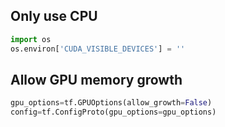 ## Only use CPU
```Python
import os
os.environ['CUDA_VISIBLE_DEVICES'] = ''
```

## Allow GPU memory growth
```Python
gpu_options=tf.GPUOptions(allow_growth=False)
config=tf.ConfigProto(gpu_options=gpu_options)
```
